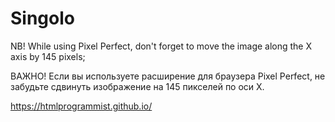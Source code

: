 # Singolo
NB! While using Pixel Perfect, don't forget to move the image along the X axis by 145 pixels;  
  
ВАЖНО! Если вы используете расширение для браузера Pixel Perfect, не забудьте сдвинуть изображение на 145 пикселей по оси Х.  
  
https://htmlprogrammist.github.io/
